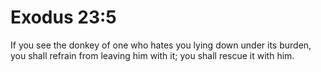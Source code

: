 # Exodus 23:5

If you see the donkey of one who hates you lying down under its burden, you shall refrain from leaving him with it; you shall rescue it with him.
